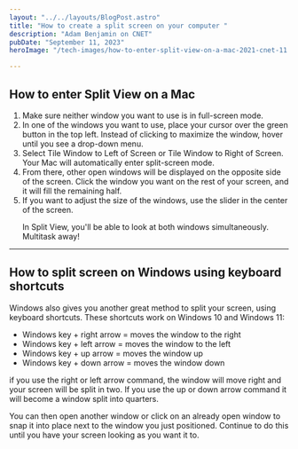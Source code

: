 ```yaml
---
layout: "../../layouts/BlogPost.astro"
title: "How to create a split screen on your computer "
description: "Adam Benjamin on CNET"
pubDate: "September 11, 2023"
heroImage: "/tech-images/how-to-enter-split-view-on-a-mac-2021-cnet-11.webp"

---
```

<h2>How to enter Split View on a Mac</h2>
<ol>
<li>Make sure neither window you want to use is in full-screen mode.</li>
<li> In one of the windows you want to use, place your cursor over the green button in the top left. Instead of clicking to maximize the window, hover until you see a drop-down menu.</li>
<li>Select Tile Window to Left of Screen or Tile Window to Right of Screen. Your Mac will automatically enter split-screen mode.</li>
<li>From there, other open windows will be displayed on the opposite side of the screen. Click the window you want on the rest of your screen, and it will fill the remaining half.</li>
<li>If you want to adjust the size of the windows, use the slider in the center of the screen.</li>
<p>In Split View, you'll be able to look at both windows simultaneously. Multitask away!</p>
</ol>
<hr />
<h2>How to split screen on Windows using keyboard shortcuts</h2>

<p>Windows also gives you another great method to split your screen, using keyboard shortcuts. These shortcuts work on Windows 10 and Windows 11:</p>

<ul>
    <li>Windows key + right arrow = moves the window to the right</li>
    <li>Windows key + left arrow = moves the window to the left</li>
    <li>Windows key + up arrow = moves the window up</li>
    <li>Windows key + down arrow = moves the window down</li>
</ul>

<p>if you use the right or left arrow command, the window will move right and your screen will be split in two. If you use the up or down arrow command it will become a window split into quarters.</p>

<p>You can then open another window or click on an already open window to snap it into place next to the window you just positioned. Continue to do this until you have your screen looking as you want it to. </p>
